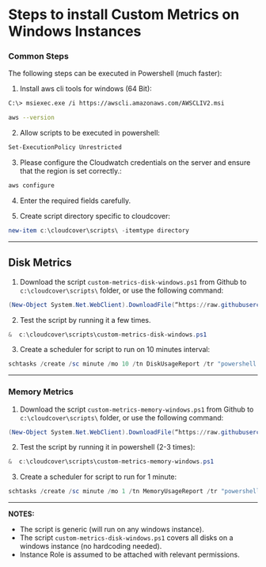 # Steps to install Custom Metrics on Windows Instances

### Common Steps
The following steps can be executed in Powershell (much faster):

1. Install aws cli tools for windows (64 Bit):
```sh
C:\> msiexec.exe /i https://awscli.amazonaws.com/AWSCLIV2.msi

aws --version
```

2. Allow scripts to be executed in powershell:
```sh
Set-ExecutionPolicy Unrestricted
```

3. Please configure the Cloudwatch credentials on the server and ensure that the region is set correctly.:
```sh
aws configure
```
4. Enter the required fields carefully.

5. Create script directory specific to cloudcover:
```powershell
new-item c:\cloudcover\scripts\ -itemtype directory
```
---
## Disk Metrics
1. Download the script `custom-metrics-disk-windows.ps1` from Github to `c:\cloudcover\scripts\` folder, or use the following command:
```powershell
(New-Object System.Net.WebClient).DownloadFile(“https://raw.githubusercontent.com/cldcvr/automate-custom-metrics-installation/main/Windows/custom-metrics-disk-windows.ps1”,”c:\cloudcover\scripts\custom-metrics-disk-windows.ps1")
```
2. Test the script by running it a few times.
```powershell
&  c:\cloudcover\scripts\custom-metrics-disk-windows.ps1
```

3. Create a scheduler for script to run on 10 minutes interval:
```powershell
schtasks /create /sc minute /mo 10 /tn DiskUsageReport /tr "powershell.exe -WindowStyle Hidden -NoLogo -File c:\cloudcover\scripts\custom-metrics-disk-windows.ps1"
```
---
### Memory Metrics
1. Download the script `custom-metrics-memory-windows.ps1` from Github to `c:\cloudcover\scripts\` folder, or use the following command:
```powershell
(New-Object System.Net.WebClient).DownloadFile(“https://raw.githubusercontent.com/cldcvr/automate-custom-metrics-installation/main/Windows/custom-metrics-memory-windows.ps1”,”c:\cloudcover\scripts\custom-metrics-memory-windows.ps1")
```
2. Test the script by running it in powershell (2-3 times):
```powershell
&  c:\cloudcover\scripts\custom-metrics-memory-windows.ps1
```
3. Create a scheduler for script to run for 1 minute:
```powershell
schtasks /create /sc minute /mo 1 /tn MemoryUsageReport /tr "powershell.exe -WindowStyle Hidden -NoLogo -File c:\cloudcover\scripts\custom-metrics-memory-windows.ps1"
```
---
**NOTES:**
* The script is generic (will run on any windows instance).
* The script `custom-metrics-disk-windows.ps1` covers all disks on a windows instance (no hardcoding needed).
* Instance Role is assumed to be attached with relevant permissions.
